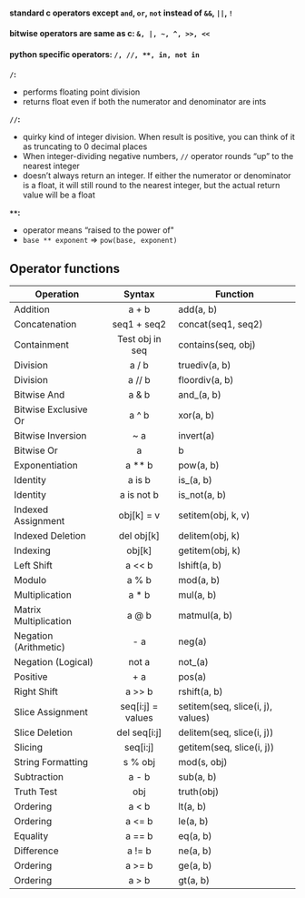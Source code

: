 #### standard c operators except `and`, `or`, `not` instead of `&&`, `||`, `!`

#### bitwise operators are same as c: `&, |, ~, ^, >>, <<`

#### python specific operators: `/, //, **, in, not in`

**`/`:**
* performs floating point division
* returns float even if both the numerator and denominator are ints    

**`//`:**
* quirky kind of integer division. When result is positive, you can think of it as truncating to 0 decimal places
* When integer-dividing negative numbers, `//` operator rounds “up” to the nearest integer
* doesn’t always return an integer. If either the numerator or denominator is a float, it will still round to the nearest integer, but the actual return value will be a float  

**`**`:**
* operator means “raised to the power of"
* `base ** exponent` => `pow(base, exponent)`

## Operator functions
|Operation | Syntax | Function |
|----------|:------:|----------|
|Addition | a + b	| add(a, b) |
|Concatenation |	seq1 + seq2	| concat(seq1, seq2) |
|Containment | Test	obj in seq | contains(seq, obj) |
|Division	| a / b	| truediv(a, b) |
|Division	| a // b | floordiv(a, b) |
|Bitwise And | a & b | and_(a, b) |
|Bitwise Exclusive Or	| a ^ b |	xor(a, b) |
|Bitwise Inversion | ~ a | invert(a) |
|Bitwise Or	| a | b	| or_(a, b) |
|Exponentiation |	a ** b | pow(a, b) |
|Identity	| a is b | is_(a, b) |
|Identity |	a is not b | is_not(a, b) |
|Indexed Assignment |	obj[k] = v | setitem(obj, k, v) |
|Indexed Deletion	| del obj[k] | delitem(obj, k) |
|Indexing	| obj[k] | getitem(obj, k) |
|Left Shift |	a << b | lshift(a, b) |
|Modulo | a % b | mod(a, b) |
|Multiplication | a * b	| mul(a, b) |
|Matrix Multiplication | a @ b | matmul(a, b) |
|Negation (Arithmetic) | - a | neg(a) |
|Negation (Logical) |	not a	| not_(a) |
|Positive	| + a	| pos(a) |
|Right Shift | a >> b |	rshift(a, b) |
|Slice Assignment	| seq[i:j] = values	| setitem(seq, slice(i, j), values) |
|Slice Deletion	| del seq[i:j] | delitem(seq, slice(i, j)) |
|Slicing	| seq[i:j] | getitem(seq, slice(i, j)) |
|String Formatting | s % obj | mod(s, obj) |
|Subtraction | a - b | sub(a, b) |
|Truth Test |	obj	| truth(obj) |
|Ordering	| a < b	| lt(a, b) |
|Ordering	| a <= b | le(a, b) |
|Equality	| a == b | eq(a, b) |
|Difference	| a != b | ne(a, b) |
|Ordering	| a >= b | ge(a, b) |
|Ordering	| a > b	| gt(a, b) |
